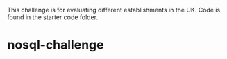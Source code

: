 This challenge is for evaluating different establishments in the UK.
Code is found in the starter code folder.  

# nosql-challenge
